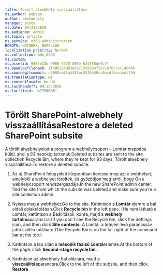 ```yaml
---
title: Törölt alwebhely visszaállítása
ms.author: pebaum
author: bentoncity
manager: scotv
ms.date: 04/21/2020
ms.audience: Admin
ms.topic: article
ms.service: o365-administration
ROBOTS: NOINDEX, NOFOLLOW
localization_priority: Normal
ms.collection: Adm_O365
ms.custom: ''
ms.assetid: 646fe22b-9980-4970-800b-034788de0c7f
ms.openlocfilehash: 1f5db1349d2029715e9994f2872bf85cac14646b
ms.sourcegitcommit: c6692ce0fa1358ec3529e59ca0ecdfdea4cdc759
ms.translationtype: MT
ms.contentlocale: hu-HU
ms.lasthandoff: 09/15/2020
ms.locfileid: "47795606"
---
```

# <a name="restore-a-deleted-sharepoint-subsite"></a><span data-ttu-id="ae38f-102">Törölt SharePoint-alwebhely visszaállítása</span><span class="sxs-lookup"><span data-stu-id="ae38f-102">Restore a deleted SharePoint subsite</span></span>

<span data-ttu-id="ae38f-103">A törölt alwebhelyeket a program a webhelycsoport – Lomtár mappába küldi, ahol a 93 napokig tartanak.</span><span class="sxs-lookup"><span data-stu-id="ae38f-103">Deleted subsites are sent to the site collection Recycle Bin, where they're kept for 93 days.</span></span> <span data-ttu-id="ae38f-104">Törölt alwebhely visszaállítása:</span><span class="sxs-lookup"><span data-stu-id="ae38f-104">To restore a deleted subsite:</span></span>
  
1. <span data-ttu-id="ae38f-105">Az új SharePoint felügyeleti központban keresse meg azt a webhelyet, amelyből a webhelyet törölték, és győződjön meg arról, hogy Ön a webhelycsoport rendszergazdája.</span><span class="sxs-lookup"><span data-stu-id="ae38f-105">In the new SharePoint admin center, find the site from which the subsite was deleted and make sure you're a site collection admin.</span></span> 
    
2. <span data-ttu-id="ae38f-106">Nyissa meg a webhelyet.</span><span class="sxs-lookup"><span data-stu-id="ae38f-106">Go to the site.</span></span> <span data-ttu-id="ae38f-107">Kattintson a **Lomtár** elemre a bal oldali ablaktáblában.</span><span class="sxs-lookup"><span data-stu-id="ae38f-107">Click **Recycle bin** in the left pane.</span></span> <span data-ttu-id="ae38f-108">(Ha nem látható a Lomtár, kattintson a Beállítások ikonra, majd a **webhely tartalma**parancsra.</span><span class="sxs-lookup"><span data-stu-id="ae38f-108">(If you don't see the Recycle bin, click the Settings icon, and then click **Site contents**.</span></span> <span data-ttu-id="ae38f-109">A Lomtár a tetején lévő parancssáv jobb szélén található.)</span><span class="sxs-lookup"><span data-stu-id="ae38f-109">The Recycle Bin is on the far right of the command bar at the top.)</span></span>
    
3. <span data-ttu-id="ae38f-110">Kattintson a lap alján a **második fázisú Lomtár**elemre.</span><span class="sxs-lookup"><span data-stu-id="ae38f-110">At the bottom of the page, click **Second-stage recycle bin**.</span></span>
    
4. <span data-ttu-id="ae38f-111">Kattintson az alwebhely bal oldalára, majd a **visszaállítás**parancsra.</span><span class="sxs-lookup"><span data-stu-id="ae38f-111">Click to the left of the subsite, and then click **Restore**.</span></span>
    

